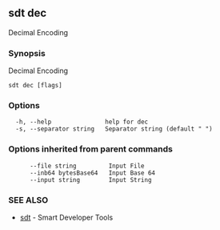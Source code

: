 ## sdt dec

Decimal Encoding

### Synopsis

Decimal Encoding

```
sdt dec [flags]
```

### Options

```
  -h, --help               help for dec
  -s, --separator string   Separator string (default " ")
```

### Options inherited from parent commands

```
      --file string         Input File
      --inb64 bytesBase64   Input Base 64
      --input string        Input String
```

### SEE ALSO

* [sdt](sdt.md)	 - Smart Developer Tools

